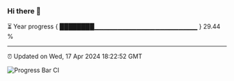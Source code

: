 ### Hi there 👋

⏳ Year progress { ████████▁▁▁▁▁▁▁▁▁▁▁▁▁▁▁▁▁▁▁▁▁▁ } 29.44 %

---

⏰ Updated on Wed, 17 Apr 2024 18:22:52 GMT

![Progress Bar CI](https://github.com/ZhaoGui/ZhaoGui/workflows/Progress%20Bar%20CI/badge.svg)
